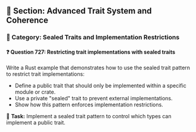 ## 📘 Section: Advanced Trait System and Coherence  
### 🔹 Category: Sealed Traits and Implementation Restrictions  
#### ❓ Question 727: Restricting trait implementations with sealed traits

Write a Rust example that demonstrates how to use the sealed trait pattern to restrict trait implementations:

- Define a public trait that should only be implemented within a specific module or crate.
- Use a private "sealed" trait to prevent external implementations.
- Show how this pattern enforces implementation restrictions.

🔧 **Task:** Implement a sealed trait pattern to control which types can implement a public trait.
